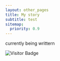```yaml
---
layout: other_pages
title: My story
subtitle: test
sitemap:
  priority: 0.9
---
```


currently being writtern

![Visitor Badge](https://visitor-badge.laobi.icu/badge?page_id=kpatel427.kpatel427.github.io)
<!-- LikeBtn.com BEGIN -->
<span class="likebtn-wrapper" data-theme="disk" data-white_label="true" data-identifier="item_1" data-dislike_enabled="false" data-icon_dislike_show="false"></span>
<script>(function(d,e,s){if(d.getElementById("likebtn_wjs"))return;a=d.createElement(e);m=d.getElementsByTagName(e)[0];a.async=1;a.id="likebtn_wjs";a.src=s;m.parentNode.insertBefore(a, m)})(document,"script","//w.likebtn.com/js/w/widget.js");</script>
<!-- LikeBtn.com END -->
